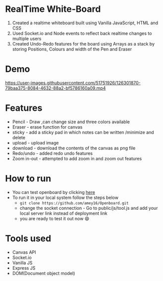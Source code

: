 # RealTime White-Board
1. Created a realtime whiteboard built using Vanilla JavaScript, HTML and CSS
2. Used Socket.io and Node events to reflect back realtime changes to multiple users 
3. Created Undo-Redo features for the board using Arrays as a stack by storing  Positions, Colours and width of the Pen and Eraser

# Demo

https://user-images.githubusercontent.com/51751926/126301870-79baa375-8084-4632-88a2-bf5786160a09.mp4

# Features
- Pencil - Draw ,can change size and three colors available
- Eraser - erase function for canvas
- sticky - add a sticky pad in which notes can be written /minimize and delete
- upload - upload image 
- download - download the contents of the canvas as png file
- Redo/undo - added redo undo features
- Zoom in-out - attempted to add zoom in and zoom out features

# How to run
- You can test openboard by clicking [here](https://open-board16.herokuapp.com/)
- To run it in your local system follow the steps below 
    - ```git clone https://github.com/amey16/Openboard.git```
    - change the socket connection - Go to public/js/tool.js and add your local server link instead of deployment link
    - you are ready to test it out now 😄

# Tools used
- Canvas API
- Socket.io 
- Vanilla JS
- Express JS
- DOM(Document object model)
